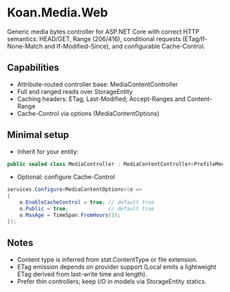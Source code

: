 # Koan.Media.Web

Generic media bytes controller for ASP.NET Core with correct HTTP semantics: HEAD/GET, Range (206/416), conditional requests (ETag/If-None-Match and If-Modified-Since), and configurable Cache-Control.

## Capabilities
- Attribute-routed controller base: MediaContentController<TEntity>
- Full and ranged reads over StorageEntity<TEntity>
- Caching headers: ETag, Last-Modified; Accept-Ranges and Content-Range
- Cache-Control via options (MediaContentOptions)

## Minimal setup
- Inherit for your entity:

```csharp
public sealed class MediaController : MediaContentController<ProfileMedia> { }
```

- Optional: configure Cache-Control

```csharp
services.Configure<MediaContentOptions>(o =>
{
    o.EnableCacheControl = true; // default true
    o.Public = true;             // default true
    o.MaxAge = TimeSpan.FromHours(1);
});
```

## Notes
- Content type is inferred from stat.ContentType or file extension.
- ETag emission depends on provider support (Local emits a lightweight ETag derived from last-write time and length).
- Prefer thin controllers; keep I/O in models via StorageEntity statics.
